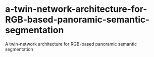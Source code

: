 # a-twin-network-architecture-for-RGB-based-panoramic-semantic-segmentation
A twin-network architecture for RGB-based panoramic semantic segmentation
